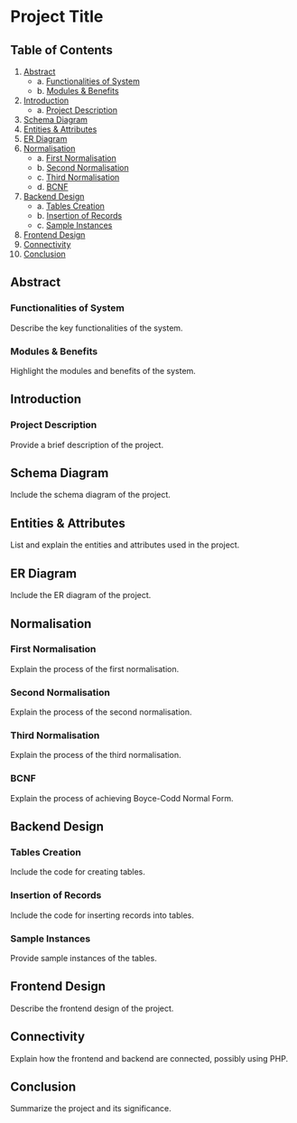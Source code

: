 # Project Title

## Table of Contents
1. [Abstract](#abstract)
   - a. [Functionalities of System](#functionalities-of-system)
   - b. [Modules & Benefits](#modules--benefits)
2. [Introduction](#introduction)
   - a. [Project Description](#project-description)
3. [Schema Diagram](#schema-diagram)
4. [Entities & Attributes](#entities--attributes)
5. [ER Diagram](#er-diagram)
6. [Normalisation](#normalisation)
   - a. [First Normalisation](#first-normalisation)
   - b. [Second Normalisation](#second-normalisation)
   - c. [Third Normalisation](#third-normalisation)
   - d. [BCNF](#bcnf)
7. [Backend Design](#backend-design)
   - a. [Tables Creation](#tables-creation)
   - b. [Insertion of Records](#insertion-of-records)
   - c. [Sample Instances](#sample-instances)
8. [Frontend Design](#frontend-design)
9. [Connectivity](#connectivity)
10. [Conclusion](#conclusion)

## Abstract

### Functionalities of System
Describe the key functionalities of the system.

### Modules & Benefits
Highlight the modules and benefits of the system.

## Introduction

### Project Description
Provide a brief description of the project.

## Schema Diagram
Include the schema diagram of the project.

## Entities & Attributes
List and explain the entities and attributes used in the project.

## ER Diagram
Include the ER diagram of the project.

## Normalisation

### First Normalisation
Explain the process of the first normalisation.

### Second Normalisation
Explain the process of the second normalisation.

### Third Normalisation
Explain the process of the third normalisation.

### BCNF
Explain the process of achieving Boyce-Codd Normal Form.

## Backend Design

### Tables Creation
Include the code for creating tables.

### Insertion of Records
Include the code for inserting records into tables.

### Sample Instances
Provide sample instances of the tables.

## Frontend Design
Describe the frontend design of the project.

## Connectivity
Explain how the frontend and backend are connected, possibly using PHP.

## Conclusion
Summarize the project and its significance.

